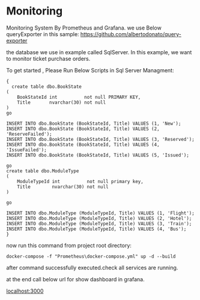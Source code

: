 # Monitoring
Monitoring System By Prometheus and Grafana. 
we use Below queryExporter in this sample:
https://github.com/albertodonato/query-exporter

the database we use in example called SqlServer.
In this example, we want to monitor ticket purchase orders.

To get started , Please Run Below Scripts in Sql Server Managment:
<pre><code>{
  create table dbo.BookState
(
    BookStateId int          not null PRIMARY KEY,
    Title       nvarchar(30) not null
)
go

INSERT INTO dbo.BookState (BookStateId, Title) VALUES (1, 'New');
INSERT INTO dbo.BookState (BookStateId, Title) VALUES (2, 'ReserveFailed');
INSERT INTO dbo.BookState (BookStateId, Title) VALUES (3, 'Reserved');
INSERT INTO dbo.BookState (BookStateId, Title) VALUES (4, 'IssueFailed');
INSERT INTO dbo.BookState (BookStateId, Title) VALUES (5, 'Issued');

go
create table dbo.ModuleType
(
    ModuleTypeId int          not null primary key,
    Title        nvarchar(30) not null
)

go

INSERT INTO dbo.ModuleType (ModuleTypeId, Title) VALUES (1, 'Flight');
INSERT INTO dbo.ModuleType (ModuleTypeId, Title) VALUES (2, 'Hotel');
INSERT INTO dbo.ModuleType (ModuleTypeId, Title) VALUES (3, 'Train');
INSERT INTO dbo.ModuleType (ModuleTypeId, Title) VALUES (4, 'Bus');
}</code></pre>

now run this command from project root directory:

<code>docker-compose -f "Prometheus\docker-compose.yml" up -d --build </code>

after command successfully executed.check all services are running.

at the end call below url for show dashboard in grafana.

<a href="http://localhost:3000" target="_blank">localhost:3000</a>
